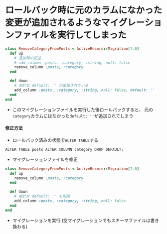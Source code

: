 # ロールバック時に元のカラムになかった変更が追加されるようなマイグレーションファイルを実行してしまった

```ruby
class RemoveCategoryFromPosts < ActiveRecord::Migration[7.0]
  def up
    # 追加時の記述
    # add_column :posts, :category, :string, null: false
    remove_column :posts, :category
  end

  def down
    # 余計な default: '' が追加されている
    add_column :posts, :category, :string, null: false, default: ''
  end
end
```

- このマイグレーションファイルを実行した後ロールバックすると、
  元の`category`カラムにはなかった`default: ''`が追加されてしまう

#### 修正方法
- ロールバック済みの状態で`ALTER TABLE`する

```
ALTER TABLE posts ALTER COLUMN category DROP DEFAULT;
```

- マイグレーションファイルを修正

```ruby
class RemoveCategoryFromPosts < ActiveRecord::Migration[7.0]
  def up
    remove_column :posts, :category
  end

  def down
    # 余計な default: '' を削除
    add_column :posts, :category, :string, null: false
  end
end
```

- マイグレーションを実行 (空マイグレーションでもスキーマファイルは書き換わる)
